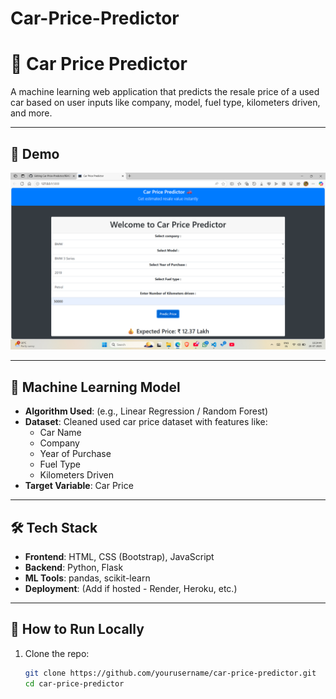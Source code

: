 # Car-Price-Predictor

# 🚗 Car Price Predictor

A machine learning web application that predicts the resale price of a used car based on user inputs like company, model, fuel type, kilometers driven, and more.

---

## 📸 Demo

![Demo Screenshot](demo_screenshot.png) <!-- optional: add your app screenshot here -->

---

## 🧠 Machine Learning Model

- **Algorithm Used**: (e.g., Linear Regression / Random Forest)
- **Dataset**: Cleaned used car price dataset with features like:
  - Car Name
  - Company
  - Year of Purchase
  - Fuel Type
  - Kilometers Driven
- **Target Variable**: Car Price

---

## 🛠️ Tech Stack

- **Frontend**: HTML, CSS (Bootstrap), JavaScript
- **Backend**: Python, Flask
- **ML Tools**: pandas, scikit-learn
- **Deployment**: (Add if hosted - Render, Heroku, etc.)

---

## 🚀 How to Run Locally

1. Clone the repo:
   ```bash
   git clone https://github.com/yourusername/car-price-predictor.git
   cd car-price-predictor
